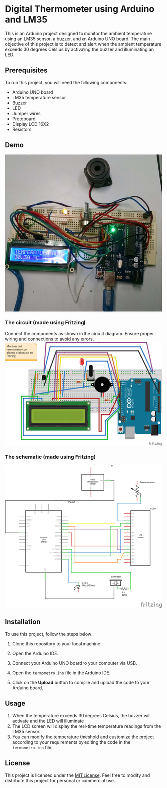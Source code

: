 # Digital Thermometer using Arduino and LM35

This is an Arduino project designed to monitor the ambient temperature using an LM35 sensor, a buzzer, and an Arduino UNO board. 
The main objective of this project is to detect and alert when the ambient temperature exceeds 30 degrees Celsius by activating 
the buzzer and illuminating an LED.

## Prerequisites

To run this project, you will need the following components:

- Arduino UNO board
- LM35 temperature sensor
- Buzzer
- LED
- Jumper wires
- Protoboard
- Display LCD 16X2
- Resistors

## Demo
![](images/demo.jpg)

### The circuit (made using Fritzing)
Connect the components as shown in the circuit diagram. Ensure proper wiring and connections to avoid any errors.
![Circuit Diagram](images/prototype.png)

### The schematic (made using Fritzing)
![](images/diagram.png)

## Installation

To use this project, follow the steps below:

1. Clone this repository to your local machine.

2. Open the Arduino IDE.

3. Connect your Arduino UNO board to your computer via USB.

4. Open the `termometro.ino` file in the Arduino IDE.

5. Click on the **Upload** button to compile and upload the code to your Arduino board.

## Usage

1. When the temperature exceeds 30 degrees Celsius, the buzzer will activate and the LED will illuminate.
2. The LCD screen will display the real-time temperature readings from the LM35 sensor.
3. You can modify the temperature threshold and customize the project according to your requirements by editing the code in the `termometro.ino` file.

## License

This project is licensed under the [MIT License](https://github.com/lupitacode/arduino-temperature-alert/blob/main/LICENSE). Feel free to modify and distribute this project for personal or commercial use.
